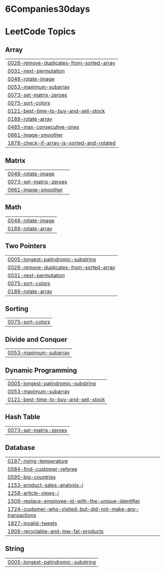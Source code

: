 # 6Companies30days
<!---LeetCode Topics Start-->
# LeetCode Topics
## Array
|  |
| ------- |
| [0026-remove-duplicates-from-sorted-array](https://github.com/Sameer-Kadu/6Companies30days/tree/master/0026-remove-duplicates-from-sorted-array) |
| [0031-next-permutation](https://github.com/Sameer-Kadu/6Companies30days/tree/master/0031-next-permutation) |
| [0048-rotate-image](https://github.com/Sameer-Kadu/6Companies30days/tree/master/0048-rotate-image) |
| [0053-maximum-subarray](https://github.com/Sameer-Kadu/6Companies30days/tree/master/0053-maximum-subarray) |
| [0073-set-matrix-zeroes](https://github.com/Sameer-Kadu/6Companies30days/tree/master/0073-set-matrix-zeroes) |
| [0075-sort-colors](https://github.com/Sameer-Kadu/6Companies30days/tree/master/0075-sort-colors) |
| [0121-best-time-to-buy-and-sell-stock](https://github.com/Sameer-Kadu/6Companies30days/tree/master/0121-best-time-to-buy-and-sell-stock) |
| [0189-rotate-array](https://github.com/Sameer-Kadu/6Companies30days/tree/master/0189-rotate-array) |
| [0485-max-consecutive-ones](https://github.com/Sameer-Kadu/6Companies30days/tree/master/0485-max-consecutive-ones) |
| [0661-image-smoother](https://github.com/Sameer-Kadu/6Companies30days/tree/master/0661-image-smoother) |
| [1878-check-if-array-is-sorted-and-rotated](https://github.com/Sameer-Kadu/6Companies30days/tree/master/1878-check-if-array-is-sorted-and-rotated) |
## Matrix
|  |
| ------- |
| [0048-rotate-image](https://github.com/Sameer-Kadu/6Companies30days/tree/master/0048-rotate-image) |
| [0073-set-matrix-zeroes](https://github.com/Sameer-Kadu/6Companies30days/tree/master/0073-set-matrix-zeroes) |
| [0661-image-smoother](https://github.com/Sameer-Kadu/6Companies30days/tree/master/0661-image-smoother) |
## Math
|  |
| ------- |
| [0048-rotate-image](https://github.com/Sameer-Kadu/6Companies30days/tree/master/0048-rotate-image) |
| [0189-rotate-array](https://github.com/Sameer-Kadu/6Companies30days/tree/master/0189-rotate-array) |
## Two Pointers
|  |
| ------- |
| [0005-longest-palindromic-substring](https://github.com/Sameer-Kadu/6Companies30days/tree/master/0005-longest-palindromic-substring) |
| [0026-remove-duplicates-from-sorted-array](https://github.com/Sameer-Kadu/6Companies30days/tree/master/0026-remove-duplicates-from-sorted-array) |
| [0031-next-permutation](https://github.com/Sameer-Kadu/6Companies30days/tree/master/0031-next-permutation) |
| [0075-sort-colors](https://github.com/Sameer-Kadu/6Companies30days/tree/master/0075-sort-colors) |
| [0189-rotate-array](https://github.com/Sameer-Kadu/6Companies30days/tree/master/0189-rotate-array) |
## Sorting
|  |
| ------- |
| [0075-sort-colors](https://github.com/Sameer-Kadu/6Companies30days/tree/master/0075-sort-colors) |
## Divide and Conquer
|  |
| ------- |
| [0053-maximum-subarray](https://github.com/Sameer-Kadu/6Companies30days/tree/master/0053-maximum-subarray) |
## Dynamic Programming
|  |
| ------- |
| [0005-longest-palindromic-substring](https://github.com/Sameer-Kadu/6Companies30days/tree/master/0005-longest-palindromic-substring) |
| [0053-maximum-subarray](https://github.com/Sameer-Kadu/6Companies30days/tree/master/0053-maximum-subarray) |
| [0121-best-time-to-buy-and-sell-stock](https://github.com/Sameer-Kadu/6Companies30days/tree/master/0121-best-time-to-buy-and-sell-stock) |
## Hash Table
|  |
| ------- |
| [0073-set-matrix-zeroes](https://github.com/Sameer-Kadu/6Companies30days/tree/master/0073-set-matrix-zeroes) |
## Database
|  |
| ------- |
| [0197-rising-temperature](https://github.com/Sameer-Kadu/6Companies30days/tree/master/0197-rising-temperature) |
| [0584-find-customer-referee](https://github.com/Sameer-Kadu/6Companies30days/tree/master/0584-find-customer-referee) |
| [0595-big-countries](https://github.com/Sameer-Kadu/6Companies30days/tree/master/0595-big-countries) |
| [1153-product-sales-analysis-i](https://github.com/Sameer-Kadu/6Companies30days/tree/master/1153-product-sales-analysis-i) |
| [1258-article-views-i](https://github.com/Sameer-Kadu/6Companies30days/tree/master/1258-article-views-i) |
| [1509-replace-employee-id-with-the-unique-identifier](https://github.com/Sameer-Kadu/6Companies30days/tree/master/1509-replace-employee-id-with-the-unique-identifier) |
| [1724-customer-who-visited-but-did-not-make-any-transactions](https://github.com/Sameer-Kadu/6Companies30days/tree/master/1724-customer-who-visited-but-did-not-make-any-transactions) |
| [1827-invalid-tweets](https://github.com/Sameer-Kadu/6Companies30days/tree/master/1827-invalid-tweets) |
| [1908-recyclable-and-low-fat-products](https://github.com/Sameer-Kadu/6Companies30days/tree/master/1908-recyclable-and-low-fat-products) |
## String
|  |
| ------- |
| [0005-longest-palindromic-substring](https://github.com/Sameer-Kadu/6Companies30days/tree/master/0005-longest-palindromic-substring) |
<!---LeetCode Topics End-->
